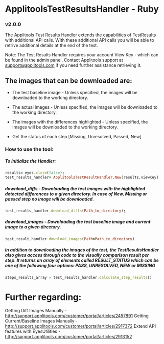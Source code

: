# ApplitoolsTestResultsHandler - Ruby
### v2.0.0

The Applitools Test Results Handler extends the capabilities of TestResults with additional API calls.
With these additional API calls you will be able to retrive additional details at the end of the test.

Note: The Test Results Handler requires your account View Key - which can be found in the admin panel. Contact Applitools support at support@applitools.com if you need further assistance retrieving it.

## The images that can be downloaded are:

- The test baseline image - Unless specified, the images will be downloaded to the working directory.

- The actual images - Unless specified, the images will be downloaded to the working directory.

- The images with the differences highlighted - Unless specified, the images will be downloaded to the working directory.

- Get the status of each step [Missing, Unresolved, Passed, New]

### How to use the tool:

##### To initialize the Handler:
```ruby
results= eyes.close(false);
test_results_handler= ApplitoolsTestResultHandler.New(results,viewKey)
```

##### **download_diffs** -  Downloading the test images with the highlighted detected differences to a given directory. In case of New, Missing or passed step no image will be downloaded.
```ruby
test_results_handler.download_diffs(Path_to_directory);
```

##### **download_images** -  Downloading the test baseline image and current image to a given directory.
```ruby
test_result_handler.download_images(Path=Path_to_directory) 
```

##### In addition to downloading the images of the test, the TestResultsHandler also gives access through code to the visually comparison result per step. It returns an array of elements called RESULT_STATUS which can be one of the following four options: PASS, UNRESOLVED, NEW or MISSING
```ruby
steps_results_array = test_results_handler.calculate_step_results()
```

# Further regarding:

Getting Diff Images Manually - http://support.applitools.com/customer/portal/articles/2457891 
Getting Current/Baseline Images Manually - http://support.applitools.com/customer/portal/articles/2917372
Extend API features with EyesUtilities - http://support.applitools.com/customer/portal/articles/2913152